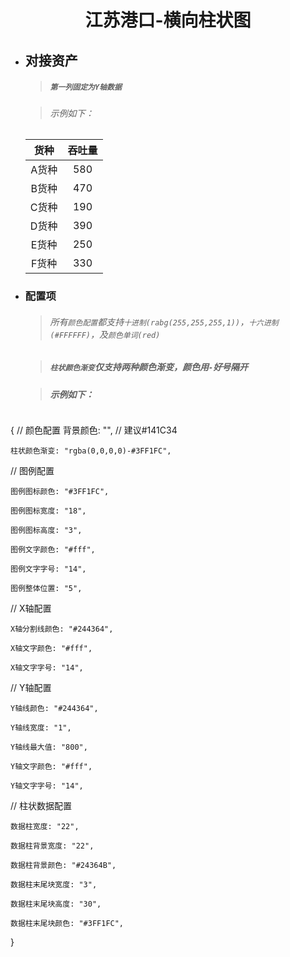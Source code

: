 <h1 align="center">江苏港口-横向柱状图</h1>

- ## 对接资产

  > ##### `第一列固定为Y轴数据`

  > ###### 示例如下：

  | 货种  | 吞吐量 |
  | :---: | :----: |
  | A货种 |  580   |
  | B货种 |  470   |
  | C货种 |  190   |
  | D货种 |  390   |
  | E货种 |  250   |
  | F货种 |  330   |

- ### 配置项

  > ###### 所有`颜色配置`都支持`十进制(rabg(255,255,255,1))`，`十六进制(#FFFFFF)`，及`颜色单词(red)`

  > ##### `柱状颜色渐变`仅支持两种颜色渐变，颜色用`-`好号隔开

  > ##### 示例如下：

  ```js
{
  // 颜色配置
    背景颜色: "", // 建议#141C34
        
    柱状颜色渐变: "rgba(0,0,0,0)-#3FF1FC",
        
  // 图例配置
        
    图例图标颜色: "#3FF1FC",
        
    图例图标宽度: "18",
        
    图例图标高度: "3",
        
    图例文字颜色: "#fff",
        
    图例文字字号: "14",
        
    图例整体位置: "5",
        
  // X轴配置
        
    X轴分割线颜色: "#244364",
        
    X轴文字颜色: "#fff",
        
    X轴文字字号: "14",
        
  // Y轴配置
        
    Y轴线颜色: "#244364",
        
    Y轴线宽度: "1",
        
    Y轴线最大值: "800",
        
    Y轴文字颜色: "#fff",
        
    Y轴文字字号: "14",
        
  // 柱状数据配置
        
    数据柱宽度: "22",
        
    数据柱背景宽度: "22",
        
    数据柱背景颜色: "#24364B",
        
    数据柱末尾块宽度: "3",
        
    数据柱末尾块高度: "30",
        
    数据柱末尾块颜色: "#3FF1FC",
  }
  ```
  
  